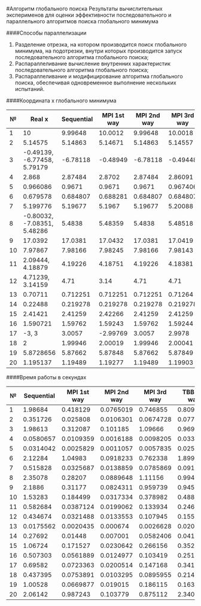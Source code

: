 #Алгоритм глобального поиска
Результаты вычислительных эксперименов для оценки эффективности последовательного и параллельного алгоритмов поиска глобального минимума

####Способы параллелизации
                
1. Разделение отрезка, на котором производится поиск глобального минимума, на подотрезки, внутри которых производится запуск последовательного алгоритма глобального поиска;
2. Распараллеливание вычисление внутренних характеристик последовательного алгоритма глобального поиска;
3. Распараллеливание и модифицирование алгоритма глобального поиска, обеспечивая одновременное выполнение нескольких испытаний.
                
                    
####Координата х глобального минимума
                    
|№  | Real x | Sequential | MPI  1st way | MPI 2nd way | MPI  3rd way | TBB 1st way | TBB 3rd way |
|------------- | -------------|-------------|-------------|-------------|-------------|-------------|-------------|
|1  |10 | 9.99648 | 10.0012 | 9.99648 | 10.0018 | 10.0012 | 10.0018 |
|2  | 5.14575 | 5.14863 | 5.14671 | 5.14863 | 5.14557 | 5.14671 | 5.14557| 
|3  | -0.49139, -6.77458, 5.79179 | -6.78118 |  -0.48949 | -6.78118 | -0.49448 | -0.48949 | -0.49448|
|4  | 2.868  | 2.87484 |  2.8702 | 2.87484 | 2.86091 | 2.8702 | 2.86091|
|5  | 0.966086 | 0.9671 |  0.9671 | 0.9671 | 0.967406 | 0.9671 | 0.967406|
|6  | 0.679578 | 0.684807 |  0.688281 | 0.684807 | 0.684807 | 0.688281 | 0.684807|
|7  | 5.199776 | 5.19677 |  5.1967 | 5.19677 | 5.20088 | 5.1967 | 5.20088|
|8  | -0.80032, -7.08351, 5.48286 | 5.4838 |  5.48359 | 5.4838 | 5.48518 | 5.48359 | 5.48518|
|9  | 17.0392 | 17.0381|  17.0432 | 17.0381 | 17.0419 | 17.0432 | 17.0419|
|10  | 7.97867 | 7.98166 | 7.98245 | 7.98166 | 7.98143 | 7.98245 | 7.98143|
|11  | 2.09444, 4.18879  | 4.19226 |  4.18751 | 4.19226 | 4.18381 | 4.18751 | 4.18381|
|12  | 4.71239, 3.14159 | 4.71 |  3.14 | 4.71 | 4.71 | 3.14 | 4.71|
|13  | 0.70711 | 0.712251 | 0.712251 | 0.712251 | 0.71264 | 0.712251 | 0.71264|
|14  | 0.22488 | 0.219278 |  0.219278 | 0.219278 | 0.219278 | 0.219278 | 0.219278|
|15  | 2.41421 | 2.41259 |  2.42266 | 2.41259 | 2.41259 | 2.42266 | 2.41259|
|16 | 1.590721| 1.59762 |  1.59243 | 1.59762 | 1.59244 | 1.59243 | 1.59244|
|17  | -3, 3 | 3.0057 |  -2.99769 | 3.0057 | 2.9978 | -2.99769 | 2.9978|
|18  | 2 | 1.99946 |  2.00019 | 1.99946 | 2.00041 | 2.00019 | 2.00041|
|19  | 5.8728656 | 5.87662 |  5.87848 | 5.87662 | 5.87849 | 5.87848 | 5.87849|
|20  | 1.195137 | 1.19489 |  1.19277 | 1.19489 | 1.19903 | 1.19277 | 1.19903|

####Время работы в секундах
                    
|№  | Sequential | MPI  1st way | MPI 2nd way | MPI  3rd way | TBB 1st way | TBB 3rd way |
|------------- |-------------|-------------|-------------|-------------|-------------|-------------|
|1  |1.98684 |  0.418129 | 0.0765019 | 0.746855  | 0.809128 | 9.52045 |
|2  | 0.351726 |  0.025808 | 0.0106301 | 0.0674728 | 0.0779781 | 0.856633 |
|3  | 1.98613 |  0.312087 | 0.101185  | 1.09666 | 0.969963 | 13.3693 |
|4  | 0.0580657 |  0.0109359| 0.0016188 | 0.0098205 | 0.0338061 | 0.205782 |
|5  | 0.0314042 |  0.0025829| 0.0011057 | 0.0057835| 0.0256853 | 0.118677 |
|6  | 2.12284 |  1.04983  | 0.0918233 | 0.762338 | 1.89965 | 11.9006 |
|7  | 0.515828 |  0.0325687 | 0.0138859 | 0.0785869 | 0.0914991 | 1.12353 |
|8  | 2.35078 |  0.28207 | 0.0889648  | 1.11156 | 0.994286 | 15.5373 |
|9  | 2.1886 |  0.31177 | 0.0824311 | 0.959739 | 0.945486 | 13.7701 |
|10  | 1.53283 |  0.184499 | 0.0317334 | 0.378982 | 0.488411   | 5.24417 |
|11  | 0.582684 |  0.0387124 | 0.0199062 | 0.133934 | 0.246798 | 1.9169 |
|12  | 0.434674 |  0.0321488  | 0.0133553  | 0.107945 | 0.155449 | 2.00538 |
|13  | 0.0175562 |  0.0020435| 0.000674 | 0.0026628| 0.0202261  | 0.0521011 |
|14  | 0.27692 |  0.01448  | 0.007001 | 0.0582406 | 0.0416089 | 0.926343 |
|15  | 1.06724 |  0.171527 | 0.0230642 | 0.266156 | 0.352577 | 4.1833|
|16 | 0.507303 |  0.0561889 | 0.0124977 | 0.103419 | 0.251011 | 1.45336 |
|17  | 0.69582 |  0.0723363 | 0.0200514  | 0.147168 | 0.341592 | 3.46478 |
|18  | 0.437395 |  0.0753891 | 0.0103295 | 0.0895955 | 0.214612 | 1.54216 |
|19  | 1.00528 |  0.0669877 | 0.019015  | 0.186115 | 0.163427 | 2.99287 |
|20  | 2.06142 |  0.987243 | 0.103779 | 0.875112 | 2.34018 | 11.3986 |
